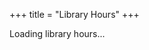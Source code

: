 +++
title = "Library Hours"
+++

<div id="library-hours">
    <p>Loading library hours...</p>
</div>

<link rel="stylesheet" href="../css/library.css">

<script src="../js/fetchLibraryHours.js"></script>
